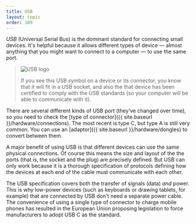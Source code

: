 ```yaml
---
title: USB
layout: topic
order: 109
---
```


_USB_ (Universal Serial Bus) is the dominant standard for connecting small
devices. It's helpful because it allows different types of device — almost
anything that you might want to connect to a computer — to use the same port.

>
> ![USB logo]({{site.baseurl}}/images/usb-symbol.svg)
>
> If you see this USB symbol on a device or its connector, you know that it will
> fit in a USB socket, and also the that device has been certified to comply
> with the USB standards (so your computer will be able to communicate with it).

There are several different kinds of USB port (they've changed over time), so
you need to check the
[type of connector]({{ site.baseurl }}/hardware/connections).
The most recent is type C, but type A is still very common. You can use an
[adaptor]({{ site.baseurl }}/hardware/dongles) to convert between them.

A major benefit of using USB is that different devices can use the same
physical connections. Of course this means the size and layout of the the ports
(that is, the socket and the plug) are precisely defined. But USB can only work
because it is a thorough specification of protocols defining how the devices at
each end of the cable must communicate with each other.

The USB specification covers both the transfer of signals (data) _and_ power.
This is why low-power devices (such as keyboards or drawing tablets, for
example) that are connected by USB don't need a separate power cable. The
convenience of using a single type of connector to charge mobile phones has
resulted in the European Union proposing legislation to force manufacturers to
adopt USB&nbsp;C as the standard.
